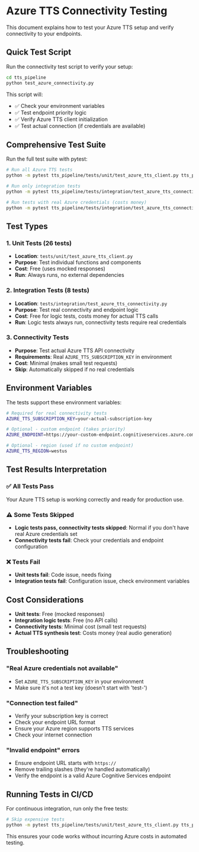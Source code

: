 # Azure TTS Connectivity Testing

This document explains how to test your Azure TTS setup and verify connectivity to your endpoints.

## Quick Test Script

Run the connectivity test script to verify your setup:

```bash
cd tts_pipeline
python test_azure_connectivity.py
```

This script will:
- ✅ Check your environment variables
- ✅ Test endpoint priority logic
- ✅ Verify Azure TTS client initialization
- ✅ Test actual connection (if credentials are available)

## Comprehensive Test Suite

Run the full test suite with pytest:

```bash
# Run all Azure TTS tests
python -m pytest tts_pipeline/tests/unit/test_azure_tts_client.py tts_pipeline/tests/integration/test_azure_tts_connectivity.py -v

# Run only integration tests
python -m pytest tts_pipeline/tests/integration/test_azure_tts_connectivity.py -v

# Run tests with real Azure credentials (costs money)
python -m pytest tts_pipeline/tests/integration/test_azure_tts_connectivity.py::TestAzureTTSClientConnectivity::test_actual_tts_synthesis -v -m slow
```

## Test Types

### 1. Unit Tests (26 tests)
- **Location**: `tests/unit/test_azure_tts_client.py`
- **Purpose**: Test individual functions and components
- **Cost**: Free (uses mocked responses)
- **Run**: Always runs, no external dependencies

### 2. Integration Tests (8 tests)
- **Location**: `tests/integration/test_azure_tts_connectivity.py`
- **Purpose**: Test real connectivity and endpoint logic
- **Cost**: Free for logic tests, costs money for actual TTS calls
- **Run**: Logic tests always run, connectivity tests require real credentials

### 3. Connectivity Tests
- **Purpose**: Test actual Azure TTS API connectivity
- **Requirements**: Real `AZURE_TTS_SUBSCRIPTION_KEY` in environment
- **Cost**: Minimal (makes small test requests)
- **Skip**: Automatically skipped if no real credentials

## Environment Variables

The tests support these environment variables:

```bash
# Required for real connectivity tests
AZURE_TTS_SUBSCRIPTION_KEY=your-actual-subscription-key

# Optional - custom endpoint (takes priority)
AZURE_ENDPOINT=https://your-custom-endpoint.cognitiveservices.azure.com

# Optional - region (used if no custom endpoint)
AZURE_TTS_REGION=westus
```

## Test Results Interpretation

### ✅ All Tests Pass
Your Azure TTS setup is working correctly and ready for production use.

### ⚠️ Some Tests Skipped
- **Logic tests pass, connectivity tests skipped**: Normal if you don't have real Azure credentials set
- **Connectivity tests fail**: Check your credentials and endpoint configuration

### ❌ Tests Fail
- **Unit tests fail**: Code issue, needs fixing
- **Integration tests fail**: Configuration issue, check environment variables

## Cost Considerations

- **Unit tests**: Free (mocked responses)
- **Integration logic tests**: Free (no API calls)
- **Connectivity tests**: Minimal cost (small test requests)
- **Actual TTS synthesis test**: Costs money (real audio generation)

## Troubleshooting

### "Real Azure credentials not available"
- Set `AZURE_TTS_SUBSCRIPTION_KEY` in your environment
- Make sure it's not a test key (doesn't start with 'test-')

### "Connection test failed"
- Verify your subscription key is correct
- Check your endpoint URL format
- Ensure your Azure region supports TTS services
- Check your internet connection

### "Invalid endpoint" errors
- Ensure endpoint URL starts with `https://`
- Remove trailing slashes (they're handled automatically)
- Verify the endpoint is a valid Azure Cognitive Services endpoint

## Running Tests in CI/CD

For continuous integration, run only the free tests:

```bash
# Skip expensive tests
python -m pytest tts_pipeline/tests/unit/test_azure_tts_client.py tts_pipeline/tests/integration/test_azure_tts_connectivity.py -v -m "not slow"
```

This ensures your code works without incurring Azure costs in automated testing.
